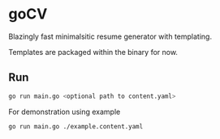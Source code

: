 # goCV
Blazingly fast minimalsitic resume generator with templating.

Templates are packaged within the binary for now.

## Run

```sh
go run main.go <optional path to content.yaml>
```

For demonstration using example

```sh
go run main.go ./example.content.yaml
```
